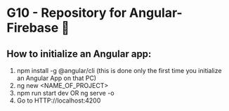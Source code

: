 # G10 - Repository for Angular-Firebase 🚀 

## How to initialize an Angular app:

1. npm install -g @angular/cli (this is done only the first time you initialize an Angular App on that PC)
2. ng new <NAME_OF_PROJECT>
3. npm run start dev OR ng serve -o
4. Go to HTTP://localhost:4200
 
